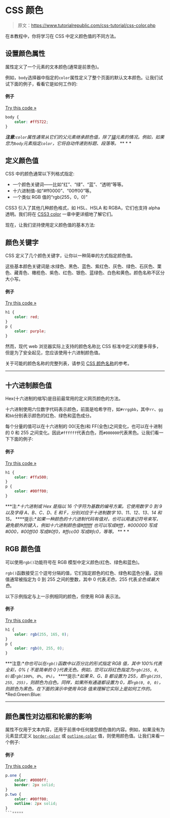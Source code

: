 # CSS 颜色

> 原文：<https://www.tutorialrepublic.com/css-tutorial/css-color.php>

在本教程中，你将学习在 CSS 中定义颜色值的不同方法。

## 设置颜色属性

属性定义了一个元素的文本颜色(通常是前景色)。

例如，`body`选择器中指定的`color`属性定义了整个页面的默认文本颜色。让我们试试下面的例子，看看它是如何工作的:

#### 例子

[Try this code »](../codelab.php?topic=css&file=color "Try this code using online Editor")

```css
body {
    color: #ff5722;
}
```

 ***注意:**`color`属性通常从它们的父元素继承颜色值，除了[锚](../html-reference/html-a-tag.php)元素的情况。例如，如果您为`body`元素指定`color`，它将自动传递到标题、段落等。*  ** * *

## 定义颜色值

CSS 中的颜色通常以下列格式指定:

*   一个颜色关键词——比如“红”、“绿”、“蓝”、“透明”等等。
*   十六进制值-如“#ff0000”、“00ff00”等。
*   一个类似 RGB 值的“rgb(255，0，0)”

CSS3 引入了其他几种颜色格式，如 HSL、HSLA 和 RGBA，它们也支持 alpha 透明。我们将在 [CSS3 color](css3-color.php) 一章中更详细地了解它们。

现在，让我们坚持使用定义颜色值的基本方法:

## 颜色关键字

CSS 定义了几个颜色关键字，让你以一种简单的方式指定颜色值。

这些基本颜色关键词是:水绿色、黑色、蓝色、紫红色、灰色、绿色、石灰色、栗色、藏青色、橄榄色、紫色、红色、银色、蓝绿色、白色和黄色。颜色名称不区分大小写。

#### 例子

[Try this code »](../codelab.php?topic=css&file=color-names "Try this code using online Editor")

```css
h1 {
    color: red;
}
p {
    color: purple;
}
```

然而，现代 web 浏览器实际上支持的颜色名称比 CSS 标准中定义的要多得多，但是为了安全起见，您应该使用十六进制颜色值。

关于可能的颜色名称的完整列表，请参见 [CSS 颜色名称](../css-reference/css-color-names.php)的参考。

* * *

## 十六进制颜色值

Hex(十六进制的缩写)是目前最常用的定义网页颜色的方法。

十六进制使用六位数字代码表示颜色，前面是哈希字符，如`#rrggbb`，其中`rr`、`gg`和`bb`分别表示颜色的红色、绿色和蓝色成分。

每个分量的值可以在十六进制的 00(无色)和 FF(全色)之间变化，也可以在十进制的 0 和 255 之间变化。因此`#ffffff`代表白色，而`#000000`代表黑色。让我们看一下下面的例子:

#### 例子

[Try this code »](../codelab.php?topic=css&file=hex-color-values "Try this code using online Editor")

```css
h1 {
    color: #ffa500;
}
p {
    color: #00ff00;
}
```

 ***注:**十六进制或 Hex 是指以 16 个字符为基数的编号方案。它使用数字 0 到 9 以及字母 A、B、C、D、E 和 F，分别对应于十进制数字 10、11、12、13、14 和 15。*  ****提示:**如果一种颜色的十六进制代码有值对，也可以用速记符号来写，避免额外的键入，例如十六进制颜色值#ffffff 也可以写成#fff，#000000 写成#000，#00ff00 写成#0f0，#ffcc00 写成#fc0，等等。*  ** * *

## RGB 颜色值

可以使用`rgb()`功能符号在 RGB 模型中定义颜色(红色、绿色和蓝色)。

`rgb()`函数接受三个逗号分隔的值，它们指定颜色的红色、绿色和蓝色分量。这些值通常被指定为 0 到 255 之间的整数，其中 0 代表*无色*，255 代表*全色或最大色*。

以下示例指定与上一示例相同的颜色，但使用 RGB 表示法。

#### 例子

[Try this code »](../codelab.php?topic=css&file=rgb-color-values "Try this code using online Editor")

```css
h1 {
    color: rgb(255, 165, 0);
}
p {
    color: rgb(0, 255, 0);
}
```

 ***注意:**你也可以在`rgb()`函数中以百分比的形式指定 RGB 值，其中 100%代表全彩，0% ( *不是简单的 0* )代表无色。例如，您可以将红色指定为`rgb(255, 0, 0)`或`rgb(100%, 0%, 0%)`。*  ****提示:**如果 R、G、B 都设置为 255，即`rgb(255, 255, 255)`，则颜色为白色。同样，如果所有通道都设置为 0，即`rgb(0, 0, 0)`，则颜色为黑色。在下面的演示中使用 RGB 值来理解它实际上是如何工作的。* *Red:Green:Blue:

* * *

## 颜色属性对边框和轮廓的影响

属性不仅用于文本内容，还用于前景中任何接受颜色值的内容。例如，如果没有为元素显式定义 [`border-color`](../css-reference/css-border-color-property.php) 或 [`outline-color`](../css-reference/css-outline-color-property.php) 值，则使用颜色值。让我们来看一个例子:

#### 例子

[Try this code »](../codelab.php?topic=css&file=setting-foreground-color "Try this code using online Editor")

```css
p.one {
    color: #0000ff;
    border: 2px solid;
}
p.two {
    color: #00ff00;
    outline: 2px solid;
}
```*****